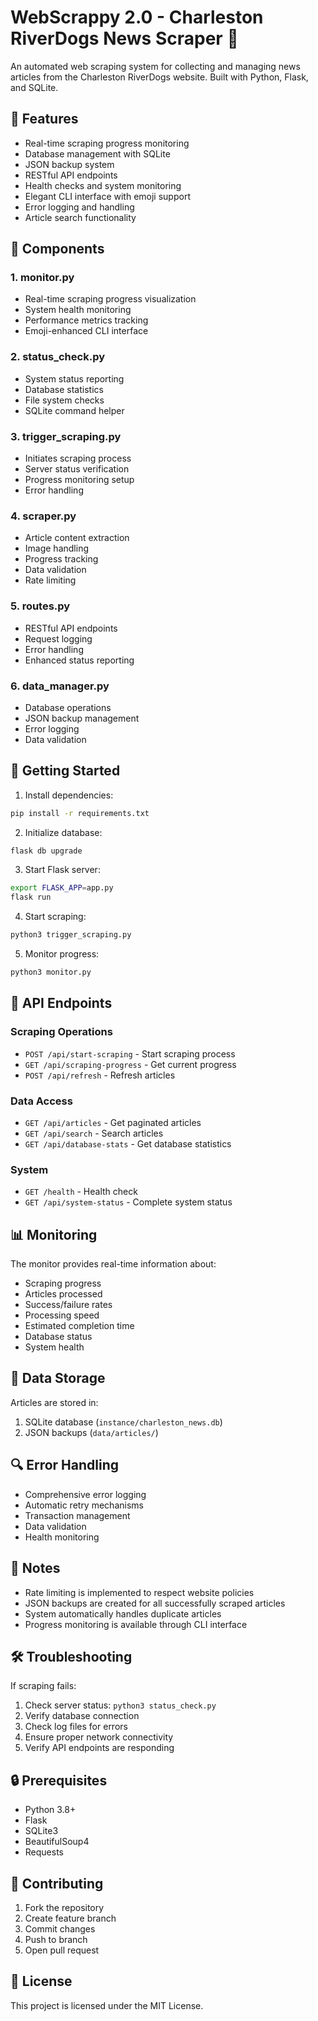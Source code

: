 # WebScrappy 2.0 - Charleston RiverDogs News Scraper 🤖

An automated web scraping system for collecting and managing news articles from the Charleston RiverDogs website. Built with Python, Flask, and SQLite.

## 🌟 Features

- Real-time scraping progress monitoring
- Database management with SQLite
- JSON backup system
- RESTful API endpoints
- Health checks and system monitoring
- Elegant CLI interface with emoji support
- Error logging and handling
- Article search functionality

## 🔧 Components

### 1. monitor.py
- Real-time scraping progress visualization
- System health monitoring
- Performance metrics tracking
- Emoji-enhanced CLI interface

### 2. status_check.py
- System status reporting
- Database statistics
- File system checks
- SQLite command helper

### 3. trigger_scraping.py
- Initiates scraping process
- Server status verification
- Progress monitoring setup
- Error handling

### 4. scraper.py
- Article content extraction
- Image handling
- Progress tracking
- Data validation
- Rate limiting

### 5. routes.py
- RESTful API endpoints
- Request logging
- Error handling
- Enhanced status reporting

### 6. data_manager.py
- Database operations
- JSON backup management
- Error logging
- Data validation

## 🚀 Getting Started

1. Install dependencies:
```bash
pip install -r requirements.txt
```

2. Initialize database:
```bash
flask db upgrade
```

3. Start Flask server:
```bash
export FLASK_APP=app.py
flask run
```

4. Start scraping:
```bash
python3 trigger_scraping.py
```

5. Monitor progress:
```bash
python3 monitor.py
```

## 📡 API Endpoints

### Scraping Operations
- `POST /api/start-scraping` - Start scraping process
- `GET /api/scraping-progress` - Get current progress
- `POST /api/refresh` - Refresh articles

### Data Access
- `GET /api/articles` - Get paginated articles
- `GET /api/search` - Search articles
- `GET /api/database-stats` - Get database statistics

### System
- `GET /health` - Health check
- `GET /api/system-status` - Complete system status

## 📊 Monitoring

The monitor provides real-time information about:
- Scraping progress
- Articles processed
- Success/failure rates
- Processing speed
- Estimated completion time
- Database status
- System health

## 💾 Data Storage

Articles are stored in:
1. SQLite database (`instance/charleston_news.db`)
2. JSON backups (`data/articles/`)

## 🔍 Error Handling

- Comprehensive error logging
- Automatic retry mechanisms
- Transaction management
- Data validation
- Health monitoring

## 📝 Notes

- Rate limiting is implemented to respect website policies
- JSON backups are created for all successfully scraped articles
- System automatically handles duplicate articles
- Progress monitoring is available through CLI interface

## 🛠️ Troubleshooting

If scraping fails:
1. Check server status: `python3 status_check.py`
2. Verify database connection
3. Check log files for errors
4. Ensure proper network connectivity
5. Verify API endpoints are responding

## 🔒 Prerequisites

- Python 3.8+
- Flask
- SQLite3
- BeautifulSoup4
- Requests

## 🤝 Contributing

1. Fork the repository
2. Create feature branch
3. Commit changes
4. Push to branch
5. Open pull request

## 📄 License

This project is licensed under the MIT License.
